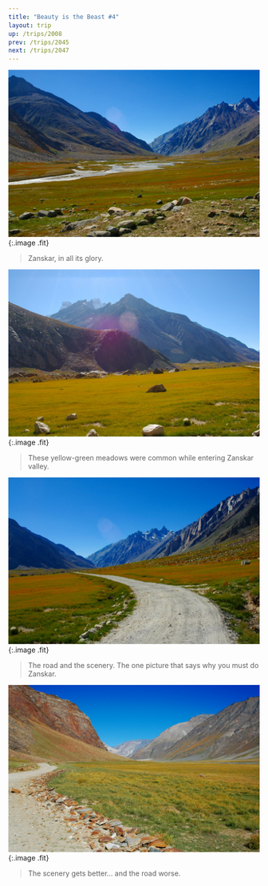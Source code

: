 ```yaml
---
title: "Beauty is the Beast #4"
layout: trip
up: /trips/2008
prev: /trips/2045
next: /trips/2047
---
```


![DSC_0263.JPG](/images/photos/DSC_0263.JPG 'DSC_0263.JPG'){:.image .fit}

>  Zanskar, in all its glory. 

![DSC_0265.JPG](/images/photos/DSC_0265.JPG 'DSC_0265.JPG'){:.image .fit}

>  These yellow-green meadows were common while             entering Zanskar valley. 

![DSC_0266.JPG](/images/photos/DSC_0266.JPG 'DSC_0266.JPG'){:.image .fit}

>  The road and the scenery. The one picture that             says why you must do Zanskar. 

![DSC_0267.JPG](/images/photos/DSC_0267.JPG 'DSC_0267.JPG'){:.image .fit}

>  The scenery gets better... and the road worse.             



